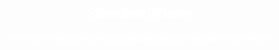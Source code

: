 <!DOCTYPE html>
<html>
<head>
  <title>Parallax Effect</title>
  <style>
    body {
      margin: 0;
      overflow-x: hidden; /* Prevent horizontal scrolling */
    }

    .section {
      position: relative;
      height: 600px; /* Adjust height as needed */
      overflow: hidden;
    }

    .section::before {
      content: '';
      position: absolute;
      top: 0;
      left: 0;
      width: 100%;
      height: 100%;
      background-size: cover;
      background-position: center;
      background-repeat: no-repeat;
      z-index: -1;
    }

    .section.one::before {
      background-image: url('https://images.unsplash.com/photo-1519681393784-d1202679900a?ixlib=rb-4.0.3&ixid=MnwxMjA3fDB8MHxwaG90by1wYWdlfHx8fGVufDB8fHx8&auto=format&fit=crop&w=1950&q=80');
      background-attachment: fixed; /* Parallax effect on background */
    }

    .section.two::before {
      background-image: url('https://images.unsplash.com/photo-1563492065552-13a2072f0ce8?ixlib=rb-4.0.3&ixid=MnwxMjA3fDB8MHxwaG90by1wYWdlfHx8fGVufDB8fHx8&auto=format&fit=crop&w=1950&q=80');
      background-attachment: scroll; /* Normal scrolling on background */
    }

    .section.three::before {
      background-image: url('https://images.unsplash.com/photo-1533740126741-b5c607a74835?ixlib=rb-4.0.3&ixid=MnwxMjA3fDB8MHxwaG90by1wYWdlfHx8fGVufDB8fHx8&auto=format&fit=crop&w=1950&q=80');
      background-attachment: fixed;
      background-position: center;
      background-repeat: no-repeat;
      z-index: -1;
    }

    .section-content {
      position: absolute;
      top: 50%;
      left: 50%;
      transform: translate(-50%, -50%);
      text-align: center;
      color: white;
      z-index: 1; /* Place content on top of background */
    }

    .section-content h1 {
      margin-bottom: 20px;
    }

    /* Optional: Add some visual separation between sections */
    .section + .section {
      margin-top: -20px;
    }
  </style>
</head>
<body>
  <div class="section one">
    <div class="section-content">
      <h1>Section One</h1>
      <p>This section demonstrates a parallax background with fixed attachment.</p>
    </div>
  </div>

  <div class="section two">
    <div class="section-content">
      <h1>Section Two</h1>
      <p>This section has a normal scrolling background.</p>
    </div>
  </div>

  <div class="section three">
    <div class="section-content">
      <h1>Section Three</h1>
      <p>This section demonstrates a fixed background for a more static effect.</p>
    </div>
  </div>
</body>
</html>
